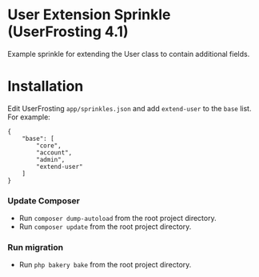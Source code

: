 # User Extension Sprinkle (UserFrosting 4.1)

Example sprinkle for extending the User class to contain additional fields.

# Installation

Edit UserFrosting `app/sprinkles.json` and add `extend-user` to the `base` list. For example:

```
{
    "base": [
        "core",
        "account",
        "admin",
        "extend-user"
    ]
}
```

### Update Composer

- Run `composer dump-autoload` from the root project directory.
- Run `composer update` from the root project directory.

### Run migration

- Run `php bakery bake` from the root project directory.
